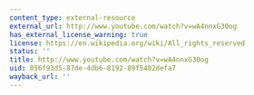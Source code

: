 ```yaml
---
content_type: external-resource
external_url: http://www.youtube.com/watch?v=wA4nnxG30og
has_external_license_warning: true
license: https://en.wikipedia.org/wiki/All_rights_reserved
status: ''
title: http://www.youtube.com/watch?v=wA4nnxG30og
uid: 056f93d5-87de-4db6-8192-89f5402defa7
wayback_url: ''
---
```

